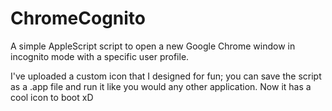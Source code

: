 # ChromeCognito

A simple AppleScript script to open a new Google Chrome window in incognito mode with a specific user profile. 

I've uploaded a custom icon that I designed for fun; you can save the script as a .app file and run it like you would any other application. Now it has a cool icon to boot xD